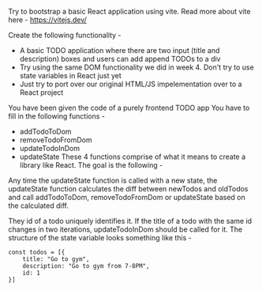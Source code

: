Try to bootstrap a basic React application using vite. Read more about vite here - https://vitejs.dev/

Create the following functionality -

* A basic TODO application where there are two input (title and description) boxes and users can add append TODOs to a div
* Try using the same DOM functionality we did in week 4. Don't try to use state variables in React just yet
* Just try to port over our original HTML/JS impelementation over to a React project

You have been given the code of a purely frontend TODO app You have to fill in the following functions -

* addTodoToDom
* removeTodoFromDom
* updateTodoInDom
* updateState
These 4 functions comprise of what it means to create a library like React. The goal is the following -

Any time the updateState function is called with a new state, the updateState function calculates the diff between newTodos and oldTodos and call addTodoToDom, removeTodoFromDom or updateState based on the calculated diff. 

They id of a todo uniquely identifies it. If the title of a todo with the same id changes in two iterations, updateTodoInDom should be called for it.
The structure of the state variable looks something like this -

    const todos = [{
        title: "Go to gym",
        description: "Go to gym from 7-8PM",
        id: 1
    }]